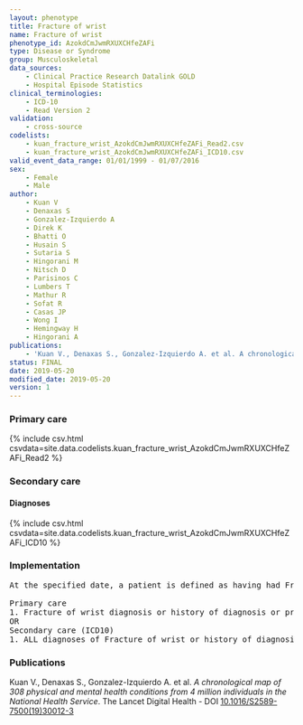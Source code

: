 ```yaml
---
layout: phenotype
title: Fracture of wrist
name: Fracture of wrist
phenotype_id: AzokdCmJwmRXUXCHfeZAFi 
type: Disease or Syndrome
group: Musculoskeletal
data_sources: 
    - Clinical Practice Research Datalink GOLD
    - Hospital Episode Statistics
clinical_terminologies: 
    - ICD-10
    - Read Version 2
validation: 
    - cross-source
codelists: 
    - kuan_fracture_wrist_AzokdCmJwmRXUXCHfeZAFi_Read2.csv
    - kuan_fracture_wrist_AzokdCmJwmRXUXCHfeZAFi_ICD10.csv
valid_event_data_range: 01/01/1999 - 01/07/2016
sex: 
    - Female
    - Male
author: 
    - Kuan V
    - Denaxas S
    - Gonzalez-Izquierdo A
    - Direk K
    - Bhatti O
    - Husain S
    - Sutaria S
    - Hingorani M
    - Nitsch D
    - Parisinos C
    - Lumbers T
    - Mathur R
    - Sofat R
    - Casas JP
    - Wong I
    - Hemingway H
    - Hingorani A
publications: 
    - 'Kuan V., Denaxas S., Gonzalez-Izquierdo A. et al. A chronological map of 308 physical and mental health conditions from 4 million individuals in the National Health Service. The Lancet Digital Health - DOI: 10.1016/S2589-7500(19)30012-3' 
status: FINAL
date: 2019-05-20
modified_date: 2019-05-20
version: 1
---
```

### Primary care 
{% include csv.html csvdata=site.data.codelists.kuan_fracture_wrist_AzokdCmJwmRXUXCHfeZAFi_Read2 %}
### Secondary care 
#### Diagnoses 
{% include csv.html csvdata=site.data.codelists.kuan_fracture_wrist_AzokdCmJwmRXUXCHfeZAFi_ICD10 %}
### Implementation 
<pre>At the specified date, a patient is defined as having had Fracture of wrist IF they meet the criteria for any of the following on or before the specified date. The earliest date on which the individual meets any of the following criteria on or before the specified date is defined as the first event date:

Primary care
1. Fracture of wrist diagnosis or history of diagnosis or procedure during a consultation 
OR
Secondary care (ICD10)
1. ALL diagnoses of Fracture of wrist or history of diagnosis during a hospitalization</pre> 
 
### Publications 
Kuan V., Denaxas S., Gonzalez-Izquierdo A. et al. _A chronological map of 308 physical and mental health conditions from 4 million individuals in the National Health Service_. The Lancet Digital Health - DOI <a href='https://www.thelancet.com/journals/landig/article/PIIS2589-7500(19)30012-3/fulltext'>10.1016/S2589-7500(19)30012-3</a>